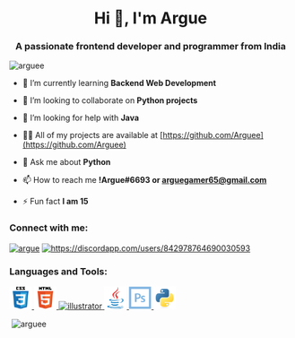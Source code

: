 <h1 align="center">Hi 👋, I'm Argue</h1>
<h3 align="center">A passionate frontend developer and programmer from India</h3>

<p align="left"> <img src="https://komarev.com/ghpvc/?username=arguee&label=Profile%20views&color=0e75b6&style=flat" alt="arguee" /> </p>

- 🌱 I’m currently learning **Backend Web Development**

- 👯 I’m looking to collaborate on **Python projects**

- 🤝 I’m looking for help with **Java**

- 👨‍💻 All of my projects are available at [https://github.com/Arguee](https://github.com/Arguee)

- 💬 Ask me about **Python**

- 📫 How to reach me **!Argue#6693 or arguegamer65@gmail.com**

- ⚡ Fun fact **I am 15**

<h3 align="left">Connect with me:</h3>
<p align="left">
<a href="https://youtube.com/channel/UCKnNHh2Y0271OqhwFgJYCMg" target="blank"><img align="center" src="https://raw.githubusercontent.com/rahuldkjain/github-profile-readme-generator/master/src/images/icons/Social/youtube.svg" alt="argue" height="30" width="40" /></a>
<a href="https://discord.gg/https://discordapp.com/users/842978764690030593" target="blank"><img align="center" src="https://raw.githubusercontent.com/rahuldkjain/github-profile-readme-generator/master/src/images/icons/Social/discord.svg" alt="https://discordapp.com/users/842978764690030593" height="30" width="40" /></a>
</p>

<h3 align="left">Languages and Tools:</h3>
<p align="left"> <a href="https://www.w3schools.com/css/" target="_blank" rel="noreferrer"> <img src="https://raw.githubusercontent.com/devicons/devicon/master/icons/css3/css3-original-wordmark.svg" alt="css3" width="40" height="40"/> </a> <a href="https://www.w3.org/html/" target="_blank" rel="noreferrer"> <img src="https://raw.githubusercontent.com/devicons/devicon/master/icons/html5/html5-original-wordmark.svg" alt="html5" width="40" height="40"/> </a> <a href="https://www.adobe.com/in/products/illustrator.html" target="_blank" rel="noreferrer"> <img src="https://www.vectorlogo.zone/logos/adobe_illustrator/adobe_illustrator-icon.svg" alt="illustrator" width="40" height="40"/> </a> <a href="https://www.java.com" target="_blank" rel="noreferrer"> <img src="https://raw.githubusercontent.com/devicons/devicon/master/icons/java/java-original.svg" alt="java" width="40" height="40"/> </a> <a href="https://www.photoshop.com/en" target="_blank" rel="noreferrer"> <img src="https://raw.githubusercontent.com/devicons/devicon/master/icons/photoshop/photoshop-line.svg" alt="photoshop" width="40" height="40"/> </a> <a href="https://www.python.org" target="_blank" rel="noreferrer"> <img src="https://raw.githubusercontent.com/devicons/devicon/master/icons/python/python-original.svg" alt="python" width="40" height="40"/> </a> </p>

<p>&nbsp;<img align="center" src="https://github-readme-stats.vercel.app/api?username=arguee&show_icons=true&locale=en" alt="arguee" /></p>
